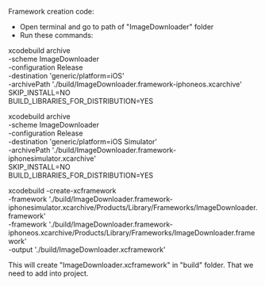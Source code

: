 Framework creation code:
- Open terminal and go to path of "ImageDownloader" folder
- Run these commands:

xcodebuild archive \
-scheme ImageDownloader \
-configuration Release \
-destination 'generic/platform=iOS' \
-archivePath './build/ImageDownloader.framework-iphoneos.xcarchive' \
SKIP_INSTALL=NO \
BUILD_LIBRARIES_FOR_DISTRIBUTION=YES


xcodebuild archive \
-scheme ImageDownloader \
-configuration Release \
-destination 'generic/platform=iOS Simulator' \
-archivePath './build/ImageDownloader.framework-iphonesimulator.xcarchive' \
SKIP_INSTALL=NO \
BUILD_LIBRARIES_FOR_DISTRIBUTION=YES


xcodebuild -create-xcframework \
-framework './build/ImageDownloader.framework-iphonesimulator.xcarchive/Products/Library/Frameworks/ImageDownloader.framework' \
-framework './build/ImageDownloader.framework-iphoneos.xcarchive/Products/Library/Frameworks/ImageDownloader.framework' \
-output './build/ImageDownloader.xcframework'

This will create "ImageDownloader.xcframework" in "build" folder. That we need to add into project.


